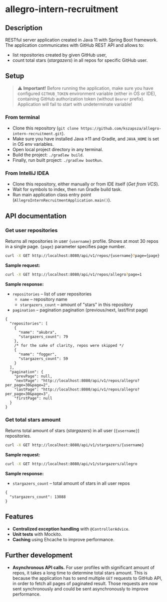 # allegro-intern-recruitment

## Description

RESTful server application created in Java 11 with Spring Boot framework. The application communicates with GitHub REST
API and allows to:

* list repositories created by given GitHub user,
* count total stars (*stargazers*) in all repos for specific GitHub user.

## Setup

> :warning: **Important!** Before running the application, make sure you have configured `GITHUB_TOKEN` environment
> variable (either in OS or IDE), containing GitHub authorization token (without `Bearer` prefix). Application will fail
> to start with undeterminate variable!

### From terminal

* Clone this repository (`git clone https://github.com/kszapsza/allegro-intern-recruitment.git`).
* Make sure you have installed Java ≥11 and Gradle, and `JAVA_HOME` is set in OS env variables.
* Open local project directory in any terminal.
* Build the project: `./gradlew build`.
* Finally, run built project: `./gradlew bootRun`.

### From IntelliJ IDEA

* Clone this repository, either manually or from IDE itself (*Get from VCS*).
* Wait for symbols to index, then run Gradle build task.
* Run main application class entry point (`AllegroInternRecruitmentApplication.main()`).

## API documentation

### Get user repositories

Returns all repositories in user `{username}` profile. Shows at most 30 repos in a single page. `{page}` parameter
specifies page number.

```bash
curl -X GET http://localhost:8080/api/v1/repos/{username}?page={page}
```

**Sample request:**

```bash
curl -X GET http://localhost:8080/api/v1/repos/allegro?page=1
```

**Sample response:**

* `repositories` – list of user repositories
    * `name` – repository name
    * `stargazers_count` – amount of "stars" in this repository
* `pagination` – pagination pagination (previous/next, last/first page)

```json5
{
  "repositories": [
    {
      "name": "akubra",
      "stargazers_count": 79
    },
    /* for the sake of clarity, repos were skipped */
    {
      "name": "fogger",
      "stargazers_count": 59
    }
  ],
  "pagination": {
    "prevPage": null,
    "nextPage": "http://localhost:8080/api/v1/repos/allegro?per_page=30&page=2",
    "lastPage": "http://localhost:8080/api/v1/repos/allegro?per_page=30&page=3",
    "firstPage": null
  }
}
```

### Get total stars amount

Returns total amount of stars (*stargazers*) in all user (`{username}`) repositories.

```bash
curl -X GET http://localhost:8080/api/v1/stargazers/{username}
```

**Sample request:**

```bash
curl -X GET http://localhost:8080/api/v1/stargazers/allegro
```

**Sample response:**

* `stargazers_count` – total amount of stars in all user repos

```json5
{
  "stargazers_count": 13088
}
```

## Features

* **Centralized exception handling** with `@ControllerAdvice`.
* **Unit tests** with Mockito.
* **Caching** using Ehcache to improve performance.

## Further development

* **Asynchronous API calls.** For user profiles with significant amount of repos, it takes a long time to determine
  total stars amount. This is because the application has to send multiple `GET` requests to GitHub API, in order to
  fetch all pages of paginated result. Those requests are now sent synchronously and could be sent asynchronously to
  improve performance.